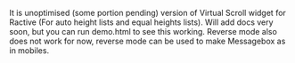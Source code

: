 It is unoptimised (some portion pending) version of Virtual Scroll widget for Ractive (For auto height lists and equal heights lists).
Will add docs very soon, but you can run demo.html to see this working.
Reverse mode also does not work for now, reverse mode can be used to make Messagebox as in mobiles.
